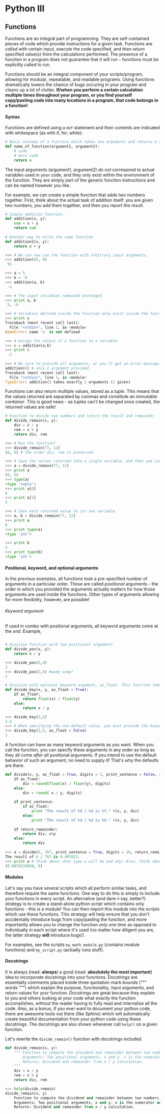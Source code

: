 # Python III


## Functions
Functions are an integral part of programming. They are self-contained pieces of code which provide instructions for a given task. Functions are *called* with certain input, *execute* the code specified, and then *return* specified value(s) from the calculations performed. The presence of a function in a program does not guarantee that it will run - functions must be explicitly called to run. 

Functions should be an integral component of your scripts/program, allowing for modular, repeatable, and readable programs. Using functions dramatically lowers the chance of bugs occuring in your program and cleans up a lot of clutter.  **If/when you perform a certain calculation multiple times throughout your program, or you find yourself copy/pasting code into many locations in a program, that code belongs in a function!** 


#### Syntax

Functions are defined using a `def` statement and their contents are indicated with whitespace (as with if, for, while):
```python
# Basic anatomy of a function which takes two arguments and returns a single value, x
def name_of_function(argument1, argument2):
    # code
    # more code
    return x
```
The input arguments (argument1, argument2) *do not* correspond to actual variables used in your code, and they only exist within the environment of the function. They are simply part of the generic function instructions and can be named however you like.

For example, we can create a simple function that adds two numbers together. First, think about the actual task of addition itself: you are given two numbers, you add them together, and then you report the result.

```python
# Simple addition function. 
def addition(x, y):
    sum = x + y
    return sum
    
# Another way to write the same function
def addition2(x, y):
    return x + y

>>> # We can now use the function with arbitrary input arguments. 
>>> addition(85, 6)
 91

>>> a = 5
>>> b = -6
>>> addition(a, b)
 -1

>>> # The input variables remained unchanged
>>> print a, b
 5, -6

>>> # Variables defined inside the function only exist inside the function!!
>>> print x
Traceback (most recent call last):
  File "<stdin>", line 1, in <module>
NameError: name 'x' is not defined

>>> # Assign the output of a function to a variable
>>> c = addition(a,b)
>>> print c
 -1
 
>>> # Be sure to provide all arguments, or you'll get an error message!
addition(6) # only 1 argument provided
Traceback (most recent call last):
  File "<stdin>", line 1, in <module>
TypeError: addition() takes exactly 2 arguments (1 given)
```

Functions can also return multiple values, stored as a *tuple*. This means that the values returned are separated by commas and constitute an *immutable container*. This is good news - as tuples can't be changed once created, the returned values are safe!
```python
# Function to divide two numbers and return the result and remainder
def divide_remain(x, y):
    div = x / y
    rem = x % y
    return div, rem

>>> # Run the function!
>>> divide_remain(77, 12)
(6, 5) # the order div, rem is preserved

>>> # Save the values returned into a single variable, and then use indexing to see the values
>>> a = divide_remain(77, 12)
>>> print a
(6, 5)
>>> type(a)
<type 'tuple'>
>>> print a[0]
6
>>> print a[1]
5

>>> # Save each returned value to its own variable
>>> a, b = divide_remain(77, 12)
>>> print a
6
>>> print type(a)
<type 'int'>

>>> print b
5
>>> print type(b)
<type 'int'>
```

#### Positional, keyword, and optional arguments

In the previous examples, all functions took a pre-specified number of arguments in a particular order. These are called *positional* arguments - the order in which you provided the arguments actually matters for how those arguments are used inside the functions. Other types of arguments allowing for more flexibility, however, are possible!

###### Keyword argument
If used in combo with positional arguments, all keyword arguments come at the *end*.
Example, 
```python

# Division function with two positional arguments
def divide_pos(x, y):
    return x / y 

>>> divide_pos(2,4)
2
>>> divide_pos(2,5) #womp womp! 
2

# Division with optional keyword argument, as_float. This function takes two positional arguments and one optional keyword argument.
def divide_key(x, y, as_float = True):
    if as_float:
        return float(x) / float(y)
    else:
        return x / y 

>>> divide_key(2,5)
2.5
>>> # When specifying the non-default value, you must provide the keyword
>>> divide_key(2,5, as_float = False)
2
```

A function can have as many keyword arguments as you want. When you call the function, you can specify these arguments in any order as long as they all come *after* all positional arguments. If you intend to use the default behavior of such an argument, no need to supply it! That's why the defaults are there.
```python
def divide(x, y, as_float = True, digits = 3, print_sentence = False, return_remainder = False):
    if as_float:
        div = round(float(x) / float(y), digits)
    else:
        div = round( x / y, digits)
    
    if print_sentence:
        if as_float:
            print "The result of %d / %d is %f." %(x, y, div)
        else:
            print "The result of %d / %d is %d." %(x, y, div)
    
    if return_remainder:
        return div, x%y
    else:
        return div
        
>>> a = divide(6, 767, print_sentence = True, digits = 10, return_remainder = True)
The result of 6 / 767 is 0.007823.
>>> print a # think about what type a will be and why! Also, think about why there are a different number of digits in the print statement and the final dividend returned.
(0.0078226858, 6)
```

#### Modules

Let's say you have several scripts which all perform similar tasks, and therefore require the same functions. One way to do this is simply to include your functions in every script. An alternative (and dare-I-say, better?) strategy is to create a stand-alone python script which contains only functions - this is a module! You can then import this module into the scripts which use these functions. This strategy will help ensure that you don't accidentally introduce bugs from copy/pasting the function, and more importantly allows you to change the function *only one time* as opposed to individually in each script where it's used (no matter how diligent you are, the latter strategy **will** introduce bugs!). 

For examples, see the scripts `my_math_module.py` (contains module functions) and `my_script.py` (actually runs stuff).



#### Docstrings
It is always (read: **always**) a good (read: **absolutely the most important**) idea to incorporate docstrings into your functions. Docstrings are essentially comments placed inside three quotation-mark bounds (""" words """) which explain the purpose, functionality, input arguments, and return values for your function. Docstrings are great because they explain to you and others looking at your code what exactly the function accomplishes, without the reader having to fully read and internalize all the code. Also, as a bonus, if you ever want to document your python code, there are awesome tools out there (like Sphinx) which will automatically create beautiful documentation from your python code using these docstrings. 
The docstrings are also shown whenever call `help()` on a given function.

Let's rewrite the `divide_remain()` function with docstrings included.
```python
def divide_remain(x, y):
    """ Function to compute the dividend and remainder between two numbers.
        Arguments: Two positional arguments, x and y. x is the numerator and y is the denominator.
        Returns: Dividend and remainder from x / y calculation.
    """
    div = x / y
    rem = x % y
    return div, rem

>>> help(divide_remain)
divide_remain(x, y)
    Function to compute the dividend and remainder between two numbers.
    Arguments: Two positional arguments, x and y. x is the numerator and y is the denominator.
    Returns: Dividend and remainder from x / y calculation.
```











